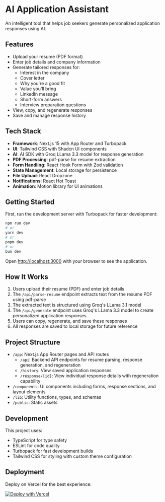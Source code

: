 # AI Application Assistant

An intelligent tool that helps job seekers generate personalized application responses using AI.

## Features

- Upload your resume (PDF format)
- Enter job details and company information
- Generate tailored responses for:
  - Interest in the company
  - Cover letter
  - Why you're a good fit
  - Value you'll bring
  - LinkedIn message
  - Short-form answers
  - Interview preparation questions
- View, copy, and regenerate responses
- Save and manage response history

## Tech Stack

- **Framework**: Next.js 15 with App Router and Turbopack
- **UI**: Tailwind CSS with Shadcn UI components
- **AI**: AI SDK with Groq LLama 3.3 model for response generation
- **PDF Processing**: pdf-parse for resume extraction
- **Form Handling**: React Hook Form with Zod validation
- **State Management**: Local storage for persistence
- **File Upload**: React Dropzone
- **Notifications**: React Hot Toast
- **Animation**: Motion library for UI animations

## Getting Started

First, run the development server with Turbopack for faster development:

```bash
npm run dev
# or
yarn dev
# or
pnpm dev
# or
bun dev
```

Open [http://localhost:3000](http://localhost:3000) with your browser to see the application.

## How It Works

1. Users upload their resume (PDF) and enter job details
2. The `/api/parse-resume` endpoint extracts text from the resume PDF using pdf-parse
3. The extracted text is structured using Groq's LLama 3.1 model
4. The `/api/generate` endpoint uses Groq's LLama 3.3 model to create personalized application responses
5. Users can copy, regenerate, and save these responses
6. All responses are saved to local storage for future reference

## Project Structure

- `/app`: Next.js App Router pages and API routes
  - `/api`: Backend API endpoints for resume parsing, response generation, and regeneration
  - `/history`: View saved application responses
  - `/response/[id]`: View individual response details with regeneration capability
- `/components`: UI components including forms, response sections, and layout elements
- `/lib`: Utility functions, types, and schemas
- `/public`: Static assets

## Development

This project uses:

- TypeScript for type safety
- ESLint for code quality
- Turbopack for fast development builds
- Tailwind CSS for styling with custom theme configuration

## Deployment

Deploy on Vercel for the best experience:

[![Deploy with Vercel](https://vercel.com/button)](https://vercel.com/new/clone?repository-url=https%3A%2F%2Fgithub.com%2FRithb898%2Fai-application-assistant)

